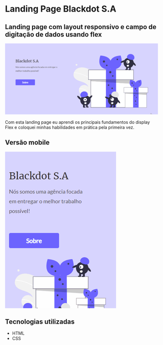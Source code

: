 # Landing Page Blackdot S.A

## Landing page com layout responsivo e campo de digitação de dados usando flex

[<img src="src/img/desktop.gif" alt="Layout de desktop do site">](kellysondias.github.io/blackdot-sa)

Com esta landing page eu aprendi os principais fundamentos do display Flex e coloquei minhas habilidades em prática pela primeira vez.

## Versão mobile

[<img src="src/img/mobile.gif" alt="Layout mobile do site">](kellysondias.github.io/blackdot-sa)

## Tecnologias utilizadas
- HTML
- CSS